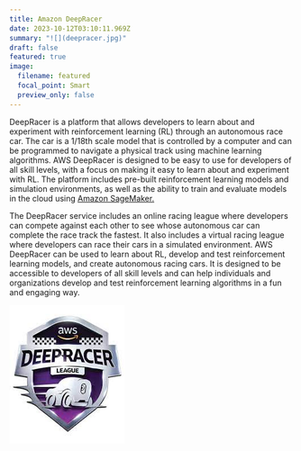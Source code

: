 ```yaml
---
title: Amazon DeepRacer
date: 2023-10-12T03:10:11.969Z
summary: "![](deepracer.jpg)"
draft: false
featured: true
image:
  filename: featured
  focal_point: Smart
  preview_only: false
---
```

<!--StartFragment-->

DeepRacer is a platform that allows developers to learn about and experiment with reinforcement learning (RL) through an autonomous race car. The car is a 1/18th scale model that is controlled by a computer and can be programmed to navigate a physical track using machine learning algorithms. AWS DeepRacer is designed to be easy to use for developers of all skill levels, with a focus on making it easy to learn about and experiment with RL. The platform includes pre-built reinforcement learning models and simulation environments, as well as the ability to train and evaluate models in the cloud using [Amazon SageMaker.](https://www.geeksforgeeks.org/what-is-sagemaker-in-aws/)

The DeepRacer service includes an online racing league where developers can compete against each other to see whose autonomous car can complete the race track the fastest. It also includes a virtual racing league where developers can race their cars in a simulated environment. AWS DeepRacer can be used to learn about RL, develop and test reinforcement learning models, and create autonomous racing cars. It is designed to be accessible to developers of all skill levels and can help individuals and organizations develop and test reinforcement learning algorithms in a fun and engaging way.

<!--EndFragment-->

![](deepracer.jpg)